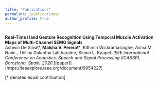 ```yaml
---
title: "Publications"
permalink: /publications/
author_profile: true
---
```

<br>
<b>Real-Time Hand Gesture Recognition Using Temporal Muscle Activation Maps of Multi-Channel SEMG Signals</b> <br> 
Ashwin De Silva\*, <b>Malsha V. Perera\*</b>, Kithmin Wickramasinghe, Asma M. Naim , Thilina Dulantha Lalitharatne, Simon L. Kappel.
<i>IEEE International Conference on Acoustics, Speech and Signal Processing (ICASSP), Barcelona, Spain, 2020</i>.[[paper]](https://ieeexplore.ieee.org/document/9054227)




[\* denotes equal contribution]
